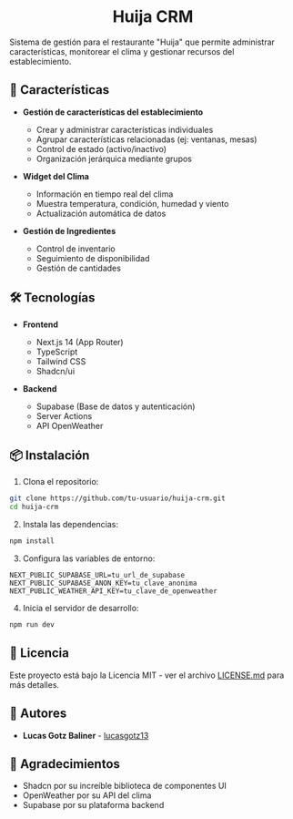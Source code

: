 <div align="center">

# Huija CRM

</div>
Sistema de gestión para el restaurante "Huija" que permite administrar características, monitorear el clima y gestionar recursos del establecimiento.

## 🌟 Características

- **Gestión de características del establecimiento**
  - Crear y administrar características individuales
  - Agrupar características relacionadas (ej: ventanas, mesas)
  - Control de estado (activo/inactivo)
  - Organización jerárquica mediante grupos

- **Widget del Clima**
  - Información en tiempo real del clima 
  - Muestra temperatura, condición, humedad y viento
  - Actualización automática de datos

- **Gestión de Ingredientes**
  - Control de inventario
  - Seguimiento de disponibilidad
  - Gestión de cantidades

## 🛠️ Tecnologías

- **Frontend**
  - Next.js 14 (App Router)
  - TypeScript
  - Tailwind CSS
  - Shadcn/ui

- **Backend**
  - Supabase (Base de datos y autenticación)
  - Server Actions
  - API OpenWeather

## 📦 Instalación

1. Clona el repositorio:
```bash
git clone https://github.com/tu-usuario/huija-crm.git
cd huija-crm
```

2. Instala las dependencias:
```bash
npm install
```

3. Configura las variables de entorno:
```
NEXT_PUBLIC_SUPABASE_URL=tu_url_de_supabase
NEXT_PUBLIC_SUPABASE_ANON_KEY=tu_clave_anonima
NEXT_PUBLIC_WEATHER_API_KEY=tu_clave_de_openweather
```

4. Inicia el servidor de desarrollo:
```bash
npm run dev
```


## 📄 Licencia

Este proyecto está bajo la Licencia MIT - ver el archivo [LICENSE.md](LICENSE.md) para más detalles.

## 👥 Autores

- **Lucas Gotz Baliner** -  [lucasgotz13](https://github.com/lucasgotz13)

## 🙏 Agradecimientos

- Shadcn por su increíble biblioteca de componentes UI
- OpenWeather por su API del clima
- Supabase por su plataforma backend